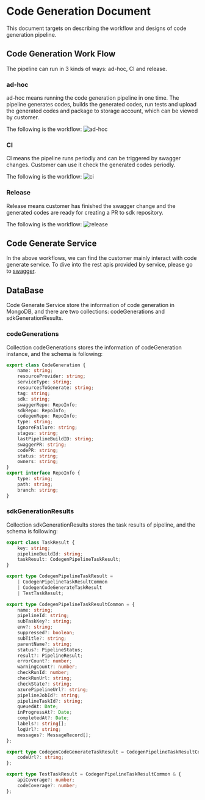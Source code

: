 # Code Generation Document

This document targets on describing the workflow and designs of code generation pipeline.

## Code Generation Work Flow

The pipeline can run in 3 kinds of ways: ad-hoc, CI and release.

### ad-hoc
ad-hoc means running the code generation pipeline in one time. The pipeline generates codes, builds the generated codes, run tests and upload the generated codes and package to storage account, which can be viewed by customer.

The following is the workflow:
![ad-hoc](images/ad-hoc.jpg)

### CI
CI means the pipeline runs periodly and can be triggered by swagger changes. Customer can use it check the generated codes periodly.

The following is the workflow:
![ci](images/ci.jpg)

### Release
Release means customer has finished the swagger change and the generated codes are ready for creating a PR to sdk repository.

The following is the workflow:
![release](images/release.jpg)

## Code Generate Service
In the above workflows, we can find the customer mainly interact with code generate service. To dive into the rest apis provided by service, please go to [swagger](swaggers/v1/code-generation-service.yaml).

## DataBase
Code Generate Service store the information of code generation in MongoDB, and there are two collections: codeGenerations and sdkGenerationResults.

### codeGenerations
Collection codeGenerations stores the information of codeGeneration instance, and the schema is following:

```typescript
export class CodeGeneration {
    name: string;
    resourceProvider: string;
    serviceType: string;
    resourcesToGenerate: string;
    tag: string;
    sdk: string;
    swaggerRepo: RepoInfo;
    sdkRepo: RepoInfo;
    codegenRepo: RepoInfo;
    type: string;
    ignoreFailure: string;
    stages: string;
    lastPipelineBuildID: string;
    swaggerPR: string;
    codePR: string;
    status: string;
    owners: string;
}
export interface RepoInfo {
    type: string;
    path: string;
    branch: string;
}
```

### sdkGenerationResults
Collection sdkGenerationResults stores the task results of pipeline, and the schema is following:

```typescript
export class TaskResult {
    key: string;
    pipelineBuildId: string;
    taskResult: CodegenPipelineTaskResult;
}

export type CodegenPipelineTaskResult =
    | CodegenPipelineTaskResultCommon
    | CodegenCodeGenerateTaskResult
    | TestTaskResult;

export type CodegenPipelineTaskResultCommon = {
    name: string;
    pipelineId: string;
    subTaskKey?: string;
    env?: string;
    suppressed?: boolean;
    subTitle?: string;
    parentName?: string;
    status?: PipelineStatus;
    result?: PipelineResult;
    errorCount?: number;
    warningCount?: number;
    checkRunId: number;
    checkRunUrl: string;
    checkState?: string;
    azurePipelineUrl?: string;
    pipelineJobId?: string;
    pipelineTaskId?: string;
    queuedAt: Date;
    inProgressAt?: Date;
    completedAt?: Date;
    labels?: string[];
    logUrl?: string;
    messages?: MessageRecord[];
};

export type CodegenCodeGenerateTaskResult = CodegenPipelineTaskResultCommon & {
    codeUrl?: string;
};

export type TestTaskResult = CodegenPipelineTaskResultCommon & {
    apiCoverage?: number;
    codeCoverage?: number;
};
```
